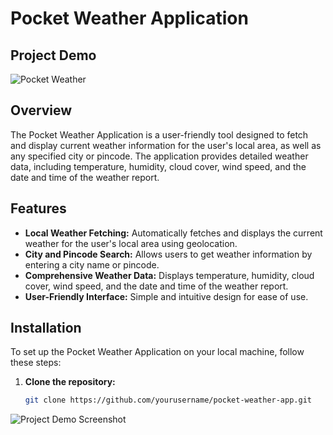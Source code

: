 # Pocket Weather Application

## Project Demo

![Pocket Weather](https://kraft-shala-pocket-weather.vercel.app/)

## Overview

The Pocket Weather Application is a user-friendly tool designed to fetch and display current weather information for the user's local area, as well as any specified city or pincode. The application provides detailed weather data, including temperature, humidity, cloud cover, wind speed, and the date and time of the weather report.

## Features

- **Local Weather Fetching:** Automatically fetches and displays the current weather for the user's local area using geolocation.
- **City and Pincode Search:** Allows users to get weather information by entering a city name or pincode.
- **Comprehensive Weather Data:** Displays temperature, humidity, cloud cover, wind speed, and the date and time of the weather report.
- **User-Friendly Interface:** Simple and intuitive design for ease of use.

## Installation

To set up the Pocket Weather Application on your local machine, follow these steps:

1. **Clone the repository:**
   ```sh
   git clone https://github.com/yourusername/pocket-weather-app.git

<img src="assets/Screenshot 2024-06-08 152401" alt="Project Demo Screenshot">
